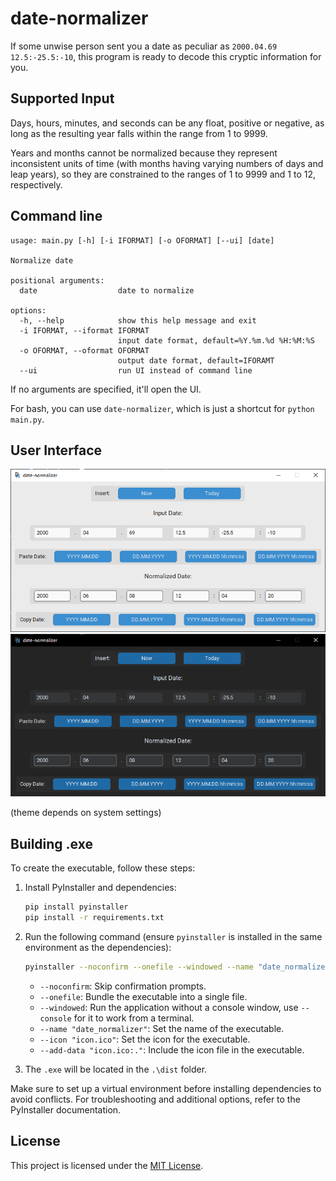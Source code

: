 # date-normalizer

If some unwise person sent you a date as peculiar as `2000.04.69 12.5:-25.5:-10`, this program is ready to decode this cryptic information for you.

## Supported Input

Days, hours, minutes, and seconds can be any float, positive or negative, as long as the resulting year falls within the range from 1 to 9999.

Years and months cannot be normalized because they represent inconsistent units of time (with months having varying numbers of days and leap years), so they are constrained to the ranges of 1 to 9999 and 1 to 12, respectively.

## Command line

```plaintext
usage: main.py [-h] [-i IFORMAT] [-o OFORMAT] [--ui] [date]

Normalize date

positional arguments:
  date                  date to normalize

options:
  -h, --help            show this help message and exit
  -i IFORMAT, --iformat IFORMAT
                        input date format, default=%Y.%m.%d %H:%M:%S
  -o OFORMAT, --oformat OFORMAT
                        output date format, default=IFORAMT
  --ui                  run UI instead of command line
```

If no arguments are specified, it'll open the UI.

For bash, you can use `date-normalizer`, which is just a shortcut for `python main.py`.

## User Interface

![UI (light)](ui_light.png)
![UI (dark)](ui_dark.png)

(theme depends on system settings)

## Building .exe

To create the executable, follow these steps:

1. Install PyInstaller and dependencies:

    ```bash
    pip install pyinstaller
    pip install -r requirements.txt
    ```

2. Run the following command (ensure `pyinstaller` is installed in the same environment as the dependencies):

    ```bash
    pyinstaller --noconfirm --onefile --windowed --name "date_normalizer" --icon "icon.ico" --add-data "icon.ico:." "main.py"
    ```

    - `--noconfirm`: Skip confirmation prompts.
    - `--onefile`: Bundle the executable into a single file.
    - `--windowed`: Run the application without a console window, use `--console` for it to work from a terminal.
    - `--name "date_normalizer"`: Set the name of the executable.
    - `--icon "icon.ico"`: Set the icon for the executable.
    - `--add-data "icon.ico:."`: Include the icon file in the executable.

3. The `.exe` will be located in the `.\dist` folder.

Make sure to set up a virtual environment before installing dependencies to avoid conflicts. For troubleshooting and additional options, refer to the PyInstaller documentation.

## License

This project is licensed under the [MIT License](LICENSE.md).
